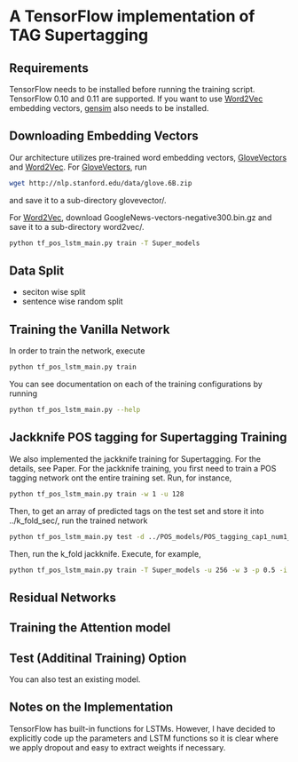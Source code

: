 # A TensorFlow implementation of TAG Supertagging 

## Requirements

TensorFlow needs to be installed before running the training script.
TensorFlow 0.10 and 0.11 are supported.
If you want to use [Word2Vec](https://code.google.com/archive/p/word2vec/) embedding vectors, [gensim](https://radimrehurek.com/gensim/) also needs to be installed. 

## Downloading Embedding Vectors

Our architecture utilizes pre-trained word embedding vectors, [GloveVectors](http://nlp.stanford.edu/projects/glove/) and [Word2Vec](https://code.google.com/archive/p/word2vec/). For [GloveVectors](http://nlp.stanford.edu/projects/glove/), run
```bash
wget http://nlp.stanford.edu/data/glove.6B.zip 
```
and save it to a sub-directory glovevector/. 

For [Word2Vec](https://code.google.com/archive/p/word2vec/), download GoogleNews-vectors-negative300.bin.gz and save it to a sub-directory word2vec/.  


```bash
python tf_pos_lstm_main.py train -T Super_models 
```

## Data Split

- seciton wise split
- sentence wise random split 



## Training the Vanilla Network

In order to train the network, execute
```bash
python tf_pos_lstm_main.py train 
```

You can see documentation on each of the training configurations by running
```bash
python tf_pos_lstm_main.py --help
```
## Jackknife POS tagging for Supertagging Training

We also implemented the jackknife training for Supertagging. 
For the details, see Paper.
For the jackknife training, you first need to train a POS tagging network ont the entire training set. Run, for instance, 
```bash
python tf_pos_lstm_main.py train -w 1 -u 128 
```
Then, to get an array of predicted tags on the test set and store it into ../k_fold_sec/, run the trained network
```bash
python tf_pos_lstm_main.py test -d ../POS_models/POS_tagging_cap1_num1_bi1_numlayers2_embeddim100_embedtypeglovevector_seqlength-1_seed0_longskip1_units128_lrate0.01_normalize0_dropout1.0_inputdp1.0_embeddingtrain1_suffix1_windowsize1 -m epoch6_accuracy0.96974_unknown0.91062.weights 
``` 
Then, run the k_fold jackknife. Execute, for example,
```bash
python tf_pos_lstm_main.py train -T Super_models -u 256 -w 3 -p 0.5 -i 0.8
```

## Residual Networks 


## Training the Attention model


## Test (Additinal Training) Option

You can also test an existing model. 

## Notes on the Implementation

TensorFlow has built-in functions for LSTMs. However, I have decided to explicitly code up the parameters and LSTM functions so it is clear where we apply dropout and easy to extract weights if necessary.   



